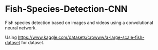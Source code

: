 # Fish-Species-Detection-CNN
Fish species detection based on images and videos using a convolutional neural network. 

Using https://www.kaggle.com/datasets/crowww/a-large-scale-fish-dataset for dataset. 
